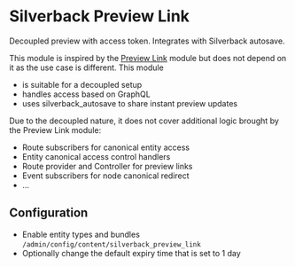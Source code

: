 # Silverback Preview Link

Decoupled preview with access token. Integrates with Silverback autosave.

This module is inspired by the [Preview Link](https://www.drupal.org/project/preview_link) module
but does not depend on it as the use case is different. This module 
- is suitable for a decoupled setup
- handles access based on GraphQL
- uses silverback_autosave to share instant preview updates

Due to the decoupled nature, it does not cover additional logic brought by 
the Preview Link module:
- Route subscribers for canonical entity access
- Entity canonical access control handlers
- Route provider and Controller for preview links
- Event subscribers for node canonical redirect
- ...

## Configuration

- Enable entity types and bundles `/admin/config/content/silverback_preview_link`
- Optionally change the default expiry time that is set to 1 day
